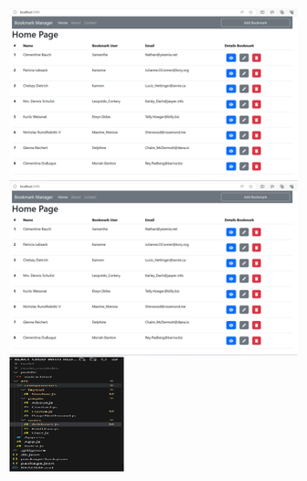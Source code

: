 <img src="public/Bookmark1.png" width="800px" />
<img src="public/Bookmark1.png" width="800px" />
<img src="public/folder_structure.png" width="200px" height="200px" />
